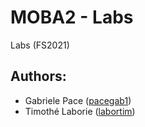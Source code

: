 # MOBA2 - Labs

Labs (FS2021)

## Authors: 
 * Gabriele Pace ([pacegab1](https://github.zhaw.ch/pacegab1)) 
 * Timothé Laborie ([labortim](https://github.zhaw.ch/labortim))

